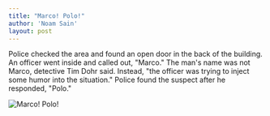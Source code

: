 ```yaml
---
title: "Marco! Polo!"
author: 'Noam Sain'
layout: post
---
```


Police checked the area and found an open door in the back of the building. An officer went inside and called out, "Marco." The man's name was not Marco, detective Tim Dohr said. Instead, "the officer was trying to inject some humor into the situation." Police found the suspect after he responded, "Polo."

![Marco! Polo!](https://1.bp.blogspot.com/_8aN4krk1nsk/TG-9YYFmXiI/AAAAAAAAAag/bpRlr0CwbOc/s1600/20100301.jpg "Marco! Polo!")
